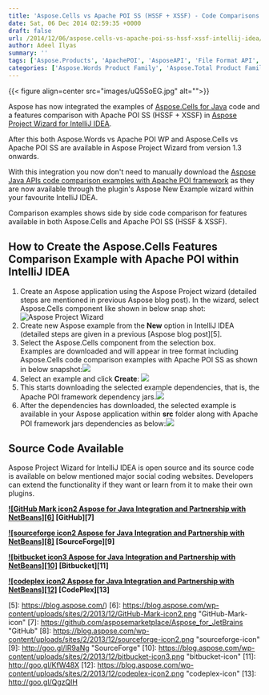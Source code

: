 ```yaml
---
title: 'Aspose.Cells vs Apache POI SS (HSSF + XSSF) - Code Comparisons with IntelliJ IDEA'
date: Sat, 06 Dec 2014 02:59:35 +0000
draft: false
url: /2014/12/06/aspose.cells-vs-apache-poi-ss-hssf-xssf-intellij-idea/
author: Adeel Ilyas
summary: ''
tags: ['Aspose.Products', 'ApachePOI', 'AsposeAPI', 'File Format API', 'Intellij', 'Java API', 'plugin']
categories: ['Aspose.Words Product Family', 'Aspose.Total Product Family', 'Aspose.PDF Product Family', 'Aspose.Cells Product Family', 'Aspose.Email Product Family', 'Aspose.Slides Product Family', 'Aspose.Imaging Product Family', 'Aspose.BarCode Product Family', 'Aspose.Diagram Product Family', 'Aspose.Tasks Product Family', 'Aspose.OCR Product Family']
---
```




{{< figure align=center src="images/uQ5SoEG.jpg" alt="">}}


Aspose has now integrated the examples of [Aspose.Cells for Java][1] code and a features comparison with Apache POI SS (HSSF + XSSF) in [Aspose Project Wizard for IntelliJ IDEA][2].

After this both Aspose.Words vs Apache POI WP and Aspose.Cells vs Apache POI SS are available in Aspose Project Wizard from version 1.3  onwards.

With this integration you now don't need to manually download the  [Aspose Java APIs code comparison examples with Apache POI framework][3] as they are now available through the plugin's Aspose New Example wizard within your favourite IntelliJ IDEA.

Comparison examples shows side by side code comparison for features available in both Aspose.Cells and Apache POI SS (HSSF & XSSF).

## How to Create the Aspose.Cells Features Comparison Example with Apache POI within IntelliJ IDEA

1.  Create an Aspose application using the Aspose Project wizard (detailed steps are mentioned in previous Aspose blog post). In the wizard, select Aspose.Cells component like shown in below snap shot: ![Aspose Project Wizard][4]
2.  Create new Aspose example from the **New** option in IntelliJ IDEA (detailed steps are given in a previous [Aspose blog post][5].
3.  Select the Aspose.Cells component from the selection box.  
    Examples are downloaded and will appear in tree format including Aspose.Cells code comparison examples with Apache POI SS as shown in below snapshot:![](http://i.imgur.com/WpEQvCo.png)
4.  Select an example and click **Create**: ![](http://i.imgur.com/EJMbwvt.png)
5.  This starts downloading the selected example dependencies, that is, the Apache POI framework dependency jars.![](http://i.imgur.com/R9BWgpi.png)
6.  After the dependencies has downloaded, the selected example is available in your Aspose application within **src** folder along with Apache POI framework jars dependencies as below:![](http://i.imgur.com/4gZ85U5.png)

## Source Code Available

Aspose Project Wizard for IntelliJ IDEA is open source and its source code is available on below mentioned major social coding websites. Developers can extend the functionality if they want or learn from it to make their own plugins.

 **[![GitHub Mark icon2 Aspose for Java Integration and Partnership with NetBeans][6]](https://github.com/asposemarketplace/Aspose_for_NetBeans) [GitHub][7]**

 **[![sourceforge icon2 Aspose for Java Integration and Partnership with NetBeans][8]](https://sourceforge.net/projects/asposenetbeans) [SourceForge][9]**

 **[![bitbucket icon3 Aspose for Java Integration and Partnership with NetBeans][10]](https://bitbucket.org/asposemarketplace/aspose-for-netbeans) [Bitbucket][11]**

 **[![codeplex icon2 Aspose for Java Integration and Partnership with NetBeans][12]](https://netbeans.apache.org/) [CodePlex][13]**




[1]: https://products.aspose.com/cells/java
[2]: https://plugins.jetbrains.com/plugin/7461?pr=idea_ce
[3]: https://github.com/asposemarketplace/Aspose_for_Apache_POI
[4]: http://i.imgur.com/KxfgLoI.png "Aspose Project Wizard"
[5]: https://blog.aspose.com/)
[6]: https://blog.aspose.com/wp-content/uploads/sites/2/2013/12/GitHub-Mark-icon2.png "GitHub-Mark-icon"
[7]: https://github.com/asposemarketplace/Aspose_for_JetBrains "GitHub"
[8]: https://blog.aspose.com/wp-content/uploads/sites/2/2013/12/sourceforge-icon2.png "sourceforge-icon"
[9]: http://goo.gl/IR9aNg "SourceForge"
[10]: https://blog.aspose.com/wp-content/uploads/sites/2/2013/12/bitbucket-icon3.png "bitbucket-icon"
[11]: http://goo.gl/KfW48X
[12]: https://blog.aspose.com/wp-content/uploads/sites/2/2013/12/codeplex-icon2.png "codeplex-icon"
[13]: http://goo.gl/QgzQlH




